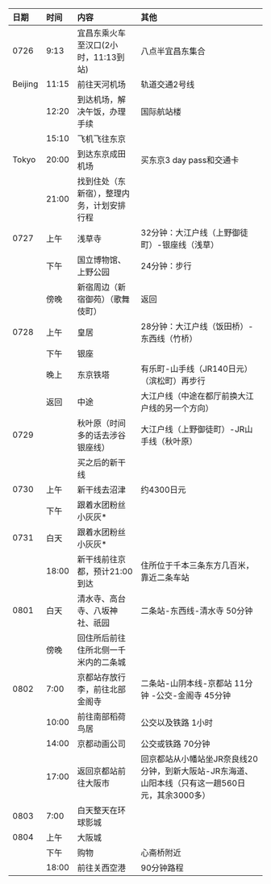|日期|时间|内容|其他|
|:------|:----|:----------------------------------|:--------------|
|0726   |9:13 |宜昌东乘火车至汉口(2小时，11:13到站) |八点半宜昌东集合|
|Beijing|11:15|前往天河机场                        |轨道交通2号线   |
|       |12:20|到达机场，解决午饭，办理手续         |国际航站楼      |
|       |15:10|飞机飞往东京                        |               |
|Tokyo  |20:00|到达东京成田机场                    |买东京3 day pass和交通卡|
|       |21:00|找到住处（东新宿），整理内务，计划安排行程|           |
|0727   |上午 |浅草寺|32分钟：大江户线（上野御徒町）-银座线（浅草）|
|       |下午	|国立博物馆、上野公园	                |24分钟：步行|
|       |傍晚 |新宿周边（新宿御苑）（歌舞伎町）	   |返回|
|0728   |上午 |皇居           |28分钟：大江户线（饭田桥）-东西线（竹桥）|
|       |下午	|银座|          |步行或丸之内线|
|       |晚上	|东京铁塔       |有乐町-山手线（JR140日元）（滨松町）再步行|
|       |返回	|中途           |	大江户线（中途在都厅前换大江户线的另一个方向）|
|0729	|    |秋叶原（时间多的话去涉谷 银座线）|大江户线（上野御徒町）-JR山手线（秋叶原）|
|		|    |买之后的新干线|
|0730   |上午	|新干线去沼津|约4300日元|
|       |下午 |跟着水团粉丝小灰灰*||
|0731   |白天 |跟着水团粉丝小灰灰*||
|       |18:00|新干线前往京都，预计21:00到达|住所位于千本三条东方几百米，靠近二条车站|
|0801	|白天 |清水寺、高台寺、八坂神社、祇园|二条站-东西线-清水寺 50分钟|
|	    |傍晚	|回住所后前往住所北侧一千米内的二条城||
|0802	|7:00 |京都站存放行李，前往北部金阁寺|二条站-山阴本线-京都站 11分钟 -公交-金阁寺 45分钟|
|       |10:00|前往南部稻荷鸟居|公交以及铁路 1小时|
|       |14:00|京都动画公司   |公交或铁路 70分钟|
|	    |17:00|返回京都站前往大阪市|回京都站从小幡站坐JR奈良线20分钟，到新大阪站-JR东海道、山阳本线（只有这一趟560日元，其余3000多）
|0803   |7:00 |白天整天在环球影城||
|0804	|上午 |大阪城||
|       |下午 |购物|心斋桥附近|
|       |18:00|前往关西空港|90分钟路程|
